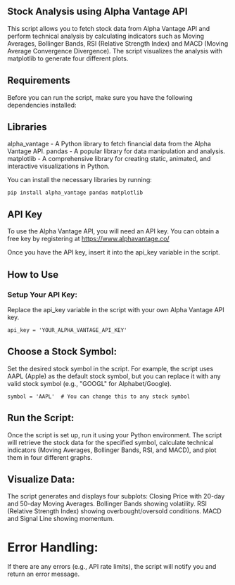 ## Stock Analysis using Alpha Vantage API

This script allows you to fetch stock data from Alpha Vantage API and perform technical analysis by calculating indicators such as Moving Averages, Bollinger Bands, RSI (Relative Strength Index)
and MACD (Moving Average Convergence Divergence). The script visualizes the analysis with matplotlib to generate four different plots.

## Requirements
Before you can run the script, make sure you have the following dependencies installed:

## Libraries
alpha_vantage - A Python library to fetch financial data from the Alpha Vantage API.
pandas - A popular library for data manipulation and analysis.
matplotlib - A comprehensive library for creating static, animated, and interactive visualizations in Python.

You can install the necessary libraries by running:
   
    pip install alpha_vantage pandas matplotlib

## API Key
To use the Alpha Vantage API, you will need an API key. You can obtain a free key by registering at
https://www.alphavantage.co/

Once you have the API key, insert it into the api_key variable in the script.

## How to Use
### Setup Your API Key:
Replace the api_key variable in the script with your own Alpha Vantage API key.

    api_key = 'YOUR_ALPHA_VANTAGE_API_KEY'




## Choose a Stock Symbol:
Set the desired stock symbol in the script. For example, 
the script uses AAPL (Apple) as the default stock symbol, 
but you can replace it with any valid stock symbol (e.g., "GOOGL" for Alphabet/Google).



    symbol = 'AAPL'  # You can change this to any stock symbol


## Run the Script:
Once the script is set up, run it using your Python environment. 
The script will retrieve the stock data for the specified symbol, 
calculate technical indicators (Moving Averages, Bollinger Bands, RSI, and MACD), and plot them in four different graphs.





## Visualize Data:
The script generates and displays four subplots:
Closing Price with 20-day and 50-day Moving Averages.
Bollinger Bands showing volatility.
RSI (Relative Strength Index) showing overbought/oversold conditions.
MACD and Signal Line showing momentum.


# Error Handling:
If there are any errors (e.g., API rate limits), the script will notify you and return an error message.





